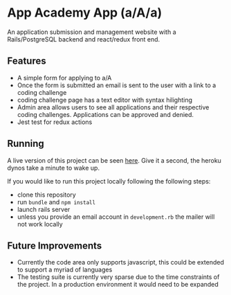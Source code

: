 # App Academy App (a/A/a)
An application submission and management website with a Rails/PostgreSQL backend and react/redux front end.  
## Features
* A simple form for applying to a/A
* Once the form is submitted an email is sent to the user with a link to a coding challenge
* coding challenge page has a text editor with syntax hilighting 
* Admin area allows users to see all applications and their respective coding challenges. Applications can be approved and denied. 
* Jest test for redux actions
## Running 
  A live version of this project can be seen [here](http://aa-application.herokuapp.com). Give it a second, the heroku dynos take a minute to wake up.

  If you would like to run this project locally following the following steps:

  * clone this repository
  * run ``bundle`` and ``npm install``
  * launch rails server
  * unless you provide an email account in `development.rb` the mailer will not work locally
## Future Improvements

* Currently the code area only supports javascript, this could be extended to support a myriad of languages
* The testing suite is currently very sparse due to the time constraints of the project. In a production environment it would need to be expanded